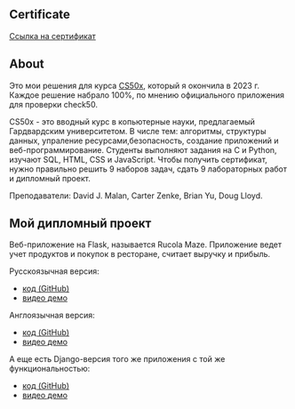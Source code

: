 ## Certificate
[Ссылка на сертификат](https://certificates.cs50.io/6671bc59-3f97-4612-b8c2-d6aff957674d.pdf?size=letter)

## About
Это мои решения для курса [CS50x](https://cs50.harvard.edu/x/2023/), который я окончила в 2023 г. Каждое решение набрало 100%, по мнению официального приложения для проверки check50. 

CS50x - это вводный курс в копьютерные науки, предлагаемый Гардвардским университетом. В числе тем: алгоритмы, структуры данных, упраление ресурсами,безопасность, создание приложений и веб-программирование. Студенты выполняют задания на C и Python, изучают SQL, HTML, CSS и JavaScript. Чтобы получить сертификат, нужно правильно решить 9 наборов задач, сдать 9 лабораторных работ и дипломный проект.

Преподаватели: David J. Malan, Carter Zenke, Brian Yu, Doug Lloyd.

## Мой дипломный проект
Веб-приложение на Flask, называется Rucola Maze. Приложение ведет учет продуктов и покупок в ресторане, считает выручку и прибыль.

Русскоязычная версия:
- [код (GitHub)](https://github.com/anzabrik/Flask-Rucola-Maze-Rus)
- [видео демо](https://youtu.be/kAdhWCasBZo)

Англоязычная версия:
- [код (GitHub)](https://github.com/anzabrik/Flask-Rucola-Maze)
- [видео демо](https://youtu.be/FuucjgUQ8Vg)

А еще есть Django-версия того же приложения с той же функциональностью:
- [код (GitHub)](https://github.com/anzabrik/Django-Rucola-Maze-Rus)
- [видео демо](https://youtu.be/uRBWgg9tVU8)
